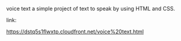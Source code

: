voice text
 a simple project of text to speak by using HTML and CSS.


link:

https://dstq5s1flwxtp.cloudfront.net/voice%20text.html

